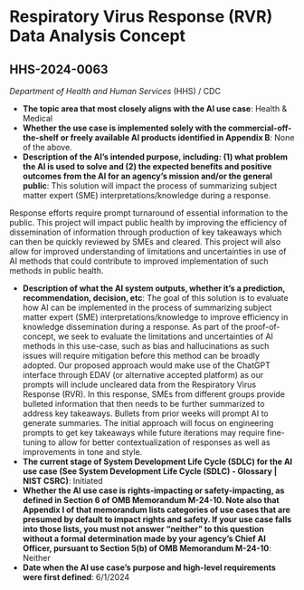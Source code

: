 # Respiratory Virus Response (RVR) Data Analysis Concept
## HHS-2024-0063
_Department of Health and Human Services_ (HHS) / CDC


+ **The topic area that most closely aligns with the AI use case**: Health & Medical
+ **Whether the use case is implemented solely with the commercial-off-the-shelf or freely available AI products identified in Appendix B**: None of the above.
+ **Description of the AI’s intended purpose, including: (1) what problem the AI is used to solve and (2) the expected benefits and positive outcomes from the AI for an agency’s mission and/or the general public**: This solution will impact the process of summarizing subject matter expert (SME) interpretations/knowledge during a response. 

Response efforts require prompt turnaround of essential information to the public. This project will impact public health by improving the efficiency of dissemination of information through production of key takeaways which can then be quickly reviewed by SMEs and cleared. This project will also allow for improved understanding of limitations and uncertainties in use of AI methods that could contribute to improved implementation of such methods in public health.
+ **Description of what the AI system outputs, whether it’s a prediction, recommendation, decision, etc**: The goal of this solution is to evaluate how AI can be implemented in the process of summarizing subject matter expert (SME) interpretations/knowledge to improve efficiency in knowledge dissemination during a response.  As part of the proof-of-concept, we  seek to evaluate the limitations and uncertainties of AI methods in this use-case, such as bias and hallucinations as such issues will require mitigation before this method can be broadly adopted. Our proposed approach would make use of the ChatGPT interface through EDAV (or alternative accepted platform) as our prompts will include uncleared data from the Respiratory Virus Response (RVR). In this response,  SMEs from different groups provide bulleted information that then needs to be further summarized to address key takeaways.   Bullets from prior weeks will prompt AI to generate summaries. The initial approach will focus on engineering prompts to get key takeaways while future iterations may require fine-tuning to allow for better contextualization of responses as well as improvements in tone and style.
+ **The current stage of System Development Life Cycle (SDLC) for the AI use case (See System Development Life Cycle (SDLC) - Glossary | NIST CSRC)**: Initiated
+ **Whether the AI use case is rights-impacting or safety-impacting, as defined in Section 6 of OMB Memorandum M-24-10. Note also that Appendix I of that memorandum lists categories of use cases that are presumed by default to impact rights and safety. If your use case falls into those lists, you must not answer “neither” to this question without a formal determination made by your agency’s Chief AI Officer, pursuant to Section 5(b) of OMB Memorandum M-24-10**: Neither
+ **Date when the AI use case’s purpose and high-level requirements were first defined**: 6/1/2024